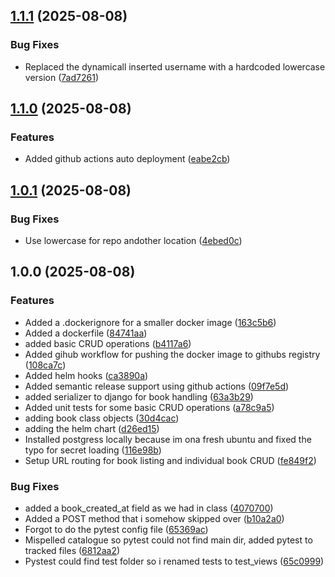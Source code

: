 ## [1.1.1](https://github.com/LPavlovicCCT/capstone/compare/v1.1.0...v1.1.1) (2025-08-08)

### Bug Fixes

* Replaced the dynamicall inserted username with a hardcoded lowercase version ([7ad7261](https://github.com/LPavlovicCCT/capstone/commit/7ad7261666319be6275edc32d45e559e18266a34))

## [1.1.0](https://github.com/LPavlovicCCT/capstone/compare/v1.0.1...v1.1.0) (2025-08-08)

### Features

* Added github actions auto deployment ([eabe2cb](https://github.com/LPavlovicCCT/capstone/commit/eabe2cb84c1a8de3da660656f9bff85c8c518a01))

## [1.0.1](https://github.com/LPavlovicCCT/capstone/compare/v1.0.0...v1.0.1) (2025-08-08)

### Bug Fixes

* Use lowercase for repo andother location ([4ebed0c](https://github.com/LPavlovicCCT/capstone/commit/4ebed0c7e0ba966432f67edccf417160f5ceb0f9))

## 1.0.0 (2025-08-08)

### Features

* Added a .dockerignore for a smaller docker image ([163c5b6](https://github.com/LPavlovicCCT/capstone/commit/163c5b6632aba25e72549fdf9bff5abf71e027d3))
* Added a dockerfile ([84741aa](https://github.com/LPavlovicCCT/capstone/commit/84741aadc185daae6f298825cf7ff2c91c05f580))
* added basic CRUD operations ([b4117a6](https://github.com/LPavlovicCCT/capstone/commit/b4117a6815240ceadc434513b9a84df9d7870cd2))
* Added gihub workflow for pushing the docker image to githubs registry ([108ca7c](https://github.com/LPavlovicCCT/capstone/commit/108ca7c92d52ce6f81179d560efe9dad49d3339f))
* Added helm hooks ([ca3890a](https://github.com/LPavlovicCCT/capstone/commit/ca3890aa10fd5a5d926251dce7b4bc2a32ea3790))
* Added semantic release support using github actions ([09f7e5d](https://github.com/LPavlovicCCT/capstone/commit/09f7e5d4b770406a4221f4627307fbd4362019df))
* added serializer to django for book handling ([63a3b29](https://github.com/LPavlovicCCT/capstone/commit/63a3b291ae68f03414cf1f9c709e0e82d7b515dd))
* Added unit tests for some basic CRUD operations ([a78c9a5](https://github.com/LPavlovicCCT/capstone/commit/a78c9a5f567fc6095359a3d0de83991d80e54eb7))
* adding book class objects ([30d4cac](https://github.com/LPavlovicCCT/capstone/commit/30d4cac0340753325f08c93a575b3b6ef4ae0633))
* adding the helm chart ([d26ed15](https://github.com/LPavlovicCCT/capstone/commit/d26ed15fd2caecc4e0037012a7cf21f2c067a456))
* Installed postgress locally because im ona  fresh ubuntu and fixed the typo for secret loading ([116e98b](https://github.com/LPavlovicCCT/capstone/commit/116e98ba057cea686912fc565273c867616bd4a7))
* Setup URL routing for book listing and individual book CRUD ([fe849f2](https://github.com/LPavlovicCCT/capstone/commit/fe849f297ecca7c1bacca47be3409a3db12f1cbc))

### Bug Fixes

* added a book_created_at field as we had in class ([4070700](https://github.com/LPavlovicCCT/capstone/commit/407070015c8a48dfb92407713372ad802a2cc0fc))
* Added a POST method that i somehow skipped over ([b10a2a0](https://github.com/LPavlovicCCT/capstone/commit/b10a2a0ff78de9080cbbeacf7c77696ef5eed5ac))
* Forgot to do the pytest config file ([65369ac](https://github.com/LPavlovicCCT/capstone/commit/65369ac276ba6c7c7e0e695f18b4c834a8329067))
* Mispelled catalogue so pytest could not find main dir, added pytest to tracked files ([6812aa2](https://github.com/LPavlovicCCT/capstone/commit/6812aa23cff307e29eabf23d4a19238903409997))
* Pystest could find test folder so i renamed tests to test_views ([65c0999](https://github.com/LPavlovicCCT/capstone/commit/65c0999ceec156c7e0cfaffeaf4285f2ff2aa5ba))
